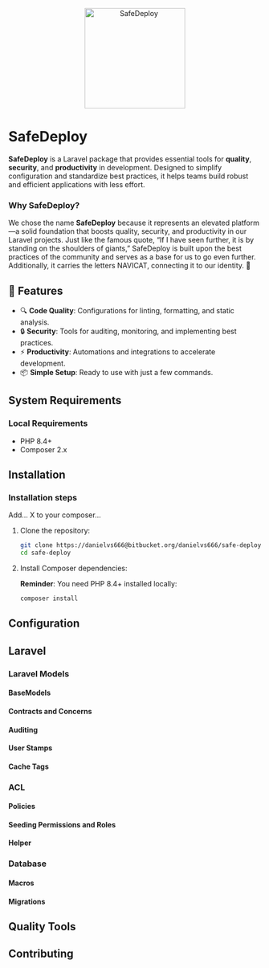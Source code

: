 <p style="text-align: center">
  <img src="safe_deploy.svg" alt="SafeDeploy" width="200" height="200">
</p>

# SafeDeploy

**SafeDeploy** is a Laravel package that provides essential tools for **quality**, **security**, and **productivity** in development.
Designed to simplify configuration and standardize best practices, it helps teams build robust and efficient
applications with less effort.

### Why SafeDeploy?

We chose the name **SafeDeploy** because it represents an elevated platform—a solid foundation that boosts quality,
security, and productivity in our Laravel projects. Just like the famous quote, “If I have seen further, it is by
standing on the shoulders of giants,” SafeDeploy is built upon the best practices of the community and serves as a base
for us to go even further. Additionally, it carries the letters NAVICAT, connecting it to our identity. 🚀

## 🚀 Features

- 🔍 **Code Quality**: Configurations for linting, formatting, and static analysis.
- 🔒 **Security**: Tools for auditing, monitoring, and implementing best practices.
- ⚡ **Productivity**: Automations and integrations to accelerate development.
- 📦 **Simple Setup**: Ready to use with just a few commands.

## System Requirements

### Local Requirements
- PHP 8.4+
- Composer 2.x

## Installation

### Installation steps

Add... X to your composer... 

1. Clone the repository:
   ```bash
   git clone https://danielvs666@bitbucket.org/danielvs666/safe-deploy.git
   cd safe-deploy
   ```
2. Install Composer dependencies:

   **Reminder**: You need PHP 8.4+ installed locally:
   ```bash
   composer install
   ```

## Configuration

## Laravel

### Laravel Models

#### BaseModels

#### Contracts and Concerns

#### Auditing

#### User Stamps

#### Cache Tags

### ACL

#### Policies

#### Seeding Permissions and Roles

#### Helper

### Database

#### Macros

#### Migrations

## Quality Tools

## Contributing
